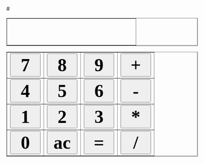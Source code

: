#<!DOCTYPE html>
<html lang="en">
<style type="text/css">
button{
	width:80px;font-weight:bold;font-size:48px;font-family:"Times New Roman";
}


</style>
<script type="text/javascrip">

</script>
<head>
<meta charset="UTF-8">
<title>計算機</title>
<script type="text/javascript">
var x = "";
var y = "";
var z = "";
function zero(){
	var print = window.document.getElementById("table1")
	if(x!=0){
		x = x+"0"
	}else{
		x = x
	}
	print.innerHTML=x
}
function one(){
	var print = window.document.getElementById("table1")
	x = x+"1"
	print.innerHTML=x
	}
	function two(){
	var print = window.document.getElementById("table1")
	x = x+"2"
	print.innerHTML=x
}
function three(){
	var print = window.document.getElementById("table1")
	x = x+"3"
	print.innerHTML=x
	}
	function four(){
	var print = window.document.getElementById("table1")
	x = x+"4"
	print.innerHTML=x
}
function five(){
	var print = window.document.getElementById("table1")
	x = x+"5"
	print.innerHTML=x
	}
	function six(){
	var print = window.document.getElementById("table1")
	x = x+"6"
	print.innerHTML=x
}
function seven(){
	var print = window.document.getElementById("table1")
	x = x+"7"
	print.innerHTML=x
	}
	function eight(){
	var print = window.document.getElementById("table1")
	x = x+"8"
	print.innerHTML=x
}
function nine(){
	var print = window.document.getElementById("table1")
	x = x+"9"
	print.innerHTML=x
}

function add(){
	var print = window.document.getElementById("table1")
	print.innerHTML=""
	z = "+"
	y = x
	x = ""
}
function sub(){
	var print = window.document.getElementById("table1")
	print.innerHTML=""
	z = "-"
	y = x
	x = ""
}
function mul(){
	var print = window.document.getElementById("table1")
	print.innerHTML=""
	z = "*"
	y = x
	x = ""
}
function div(){
	var print = window.document.getElementById("table1")
	print.innerHTML=""
	z = "/"
	y = x
	x = ""
}
function ac(){
	var print = window.document.getElementById("table1")
	print.innerHTML=""
	x =""
	y =""
	z =""
}
function equal(){
	var print = window.document.getElementById("table1")
	y = Number(y)
	x = Number(x)
	if(z=="+"){
		print.innerHTML=y+x
		x = y+x
	}	
	if(z=="-"){
		print.innerHTML=y-x
		x = y-x
	}
	if(z=="*"){
		print.innerHTML=y*x
		x = y*x
	}
	if(z=="/"){
		print.innerHTML=y/x
		x = y/x
	}
}

</script>
</head>
<body>
	<table border = "1">
		<tr>
			<td style = width:329px;padding:5px;font-size:56px;height:70px><span id="table1"></span></td>
		</tr>
	</table>
	<table border = "1">
		<tr>
			<td><button onclick="seven();">7</button></td>
			<td><button onclick="eight();">8</button></td>
			<td><button onclick="nine();">9</button></td>
			<td><button onclick="add();">+</button></td>
		</tr>
		<tr>
			<td><button onclick="four();">4</button></td>
			<td><button onclick="five();">5</button></td>
			<td><button onclick="six();">6</button></td>
			<td><button onclick="sub();">-</button></td>
		</tr>
		<tr>
			<td><button onclick="one()">1</button></td>
			<td><button onclick="two();">2</button></td>
			<td><button onclick="three();">3</button></td>
			<td><button onclick="mul()">*</button></td>
		</tr>
		<tr>
			<td><button onclick="zero();">0</button></td>
			<td><button onclick="ac();">ac</button></td>
			<td><button onclick="equal();">=</button></td>
			<td><button onclick="div();">/</button></td>
		</tr>
	</table>
</body>
</html>
